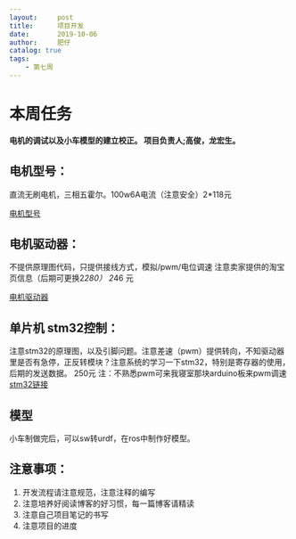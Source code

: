 ```yaml
---
layout:     post
title:      项目开发 
date:       2019-10-06
author:     肥仔
catalog: true
tags:
    - 第七周
--- 
```

# 本周任务

**电机的调试以及小车模型的建立校正。
项目负责人;高俊，龙宏生。**
## 电机型号：
直流无刷电机，三相五霍尔。100w6A电流（注意安全）2*118元

[电机型号](https://item.taobao.com/item.htm?spm=a230r.1.14.30.3c8f62d0JOuXSm&id=573268079845&ns=1&abbucket=11#detail)
## 电机驱动器：
不提供原理图代码，只提供接线方式，模拟/pwm/电位调速 注意卖家提供的淘宝页信息（后期可更换2*280）       2*46 元

[电机驱动器](https://item.taobao.com/item.htm?spm=a230r.1.14.154.241e3a82ss7VLk&id=534792853206&ns=1&abbucket=11#detail)
## 单片机 stm32控制：
注意stm32的原理图，以及引脚问题。注意差速（pwm）提供转向，不知驱动器里是否有急停，正反转模块？注意系统的学习一下stm32，特别是寄存器的使用，后期的发送数据。 250元
注：不熟悉pwm可来我寝室那块arduino板来pwm调速
[stm32链接](https://s.taobao.com/search?ie=utf8&initiative_id=staobaoz_20190413&stats_click=search_radio_all:1&js=1&imgfile=&q=stm32f103&suggest=history_1&_input_charset=utf-8&wq=stm&suggest_query=stm&source=suggest)
## 模型
小车制做完后，可以sw转urdf，在ros中制作好模型。
## 注意事项：
1.	开发流程请注意规范，注意注释的编写
2.	注意培养好阅读博客的好习惯，每一篇博客请精读
3.	注意自己项目笔记的书写
4.	注意项目的进度 


